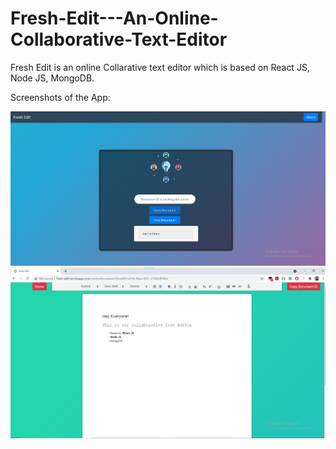 # Fresh-Edit---An-Online-Collaborative-Text-Editor

Fresh Edit is an online Collarative text editor which is based on React JS, Node JS, MongoDB.


Screenshots of the App:

![Example](https://github.com/Shrikant991/Fresh-Edit---An-Online-Collaborative-Text-Editor/blob/master/Example_Screenshot_1.png)
![Example](https://github.com/Shrikant991/Fresh-Edit---An-Online-Collaborative-Text-Editor/blob/master/Example_Screenshot_2.png)
